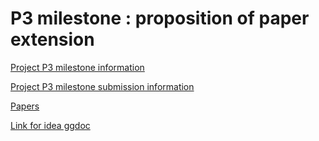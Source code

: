 # P3 milestone : proposition of paper extension 

[Project P3 milestone information](https://docs.google.com/document/d/1PHv1wcScfFz1zF9nuzbhlF89lH-I2x1d-QoUmJZrSFc/edit)

[Project P3 milestone submission information](https://docs.google.com/document/d/12waK1hXsfwtB0QF-7wm4RPwMCl3akprhc_VgDcr96A8/edit#heading=h.uxsgf3owblar)

[Papers](https://drive.google.com/drive/folders/1QRoC6DAMoD_BxJ6KPMdijBRTDUYhoVfG)

[Link for idea ggdoc](https://docs.google.com/document/d/14IGVtt_Xo7xC49fvVUNsjtBrEgZz0ZmfWpzUkYwOi6U/edit?usp=sharing)